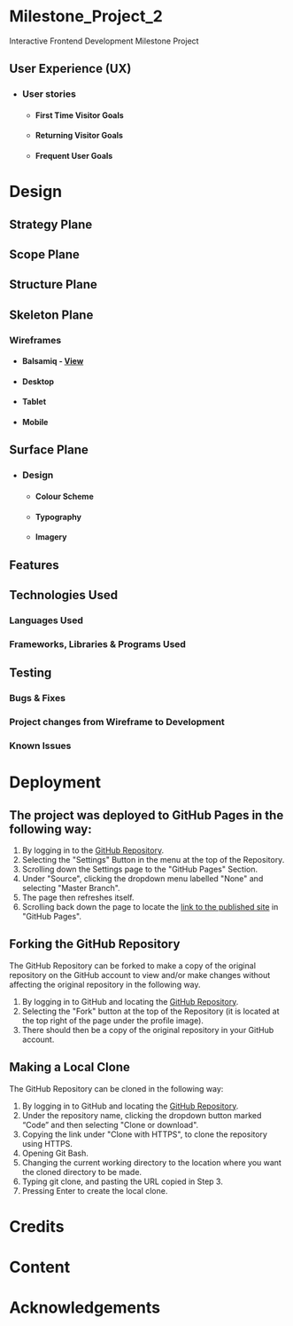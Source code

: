 # Milestone_Project_2
Interactive Frontend Development Milestone Project

## User Experience (UX)

-   ### User stories

    -   #### First Time Visitor Goals

    -   #### Returning Visitor Goals

    -   #### Frequent User Goals

<h1>Design</h1>

## Strategy Plane

## Scope Plane

## Structure Plane

## Skeleton Plane


### Wireframes

-   #### Balsamiq - [View]()

-   #### Desktop

-   #### Tablet

-   #### Mobile


## Surface Plane

-   ### Design
    -   #### Colour Scheme

    -   #### Typography

    -   #### Imagery


## Features

## Technologies Used

### Languages Used


### Frameworks, Libraries & Programs Used


## Testing


### Bugs & Fixes


### Project changes from Wireframe to Development


### Known Issues


<h1>Deployment</h1>

## The project was deployed to GitHub Pages in the following way:
1.	By logging in to the [GitHub Repository](https://github.com/).
2.	Selecting the "Settings" Button in the menu at the top of the Repository.
3.	Scrolling down the Settings page to the "GitHub Pages" Section.
4.	Under "Source", clicking the dropdown menu labelled "None" and selecting "Master Branch".
5.	The page then refreshes itself.
6.	Scrolling back down the page to locate the [link to the published site](https://kevandrews.github.io/Milestone_Project_2/)  in "GitHub Pages".

## Forking the GitHub Repository
The GitHub Repository can be forked to make a copy of the original repository on the GitHub account to view and/or make changes without affecting the original repository in the following way.
1.	By logging in to GitHub and locating the [GitHub Repository](https://github.com/KevAndrews/Milestone_Project_2).
2.	Selecting the "Fork" button at the top of the Repository (it is located at the top right of the page under the profile image).
3.	There should then be a copy of the original repository in your GitHub account.

## Making a Local Clone
The GitHub Repository can be cloned in the following way:

1.	By logging in to GitHub and locating the [GitHub Repository](https://github.com/KevAndrews/Milestone_Project_2).
2.	Under the repository name, clicking the dropdown button marked “Code” and then selecting "Clone or download".
3.	Copying the link under "Clone with HTTPS", to clone the repository using HTTPS.
4.	Opening Git Bash.
5.	Changing the current working directory to the location where you want the cloned directory to be made.
6.	Typing git clone, and pasting the URL copied in Step 3.
7.	Pressing Enter to create the local clone.

<h1>Credits</h1>


<h1>Content</h1>


<h1>Acknowledgements</h1>
